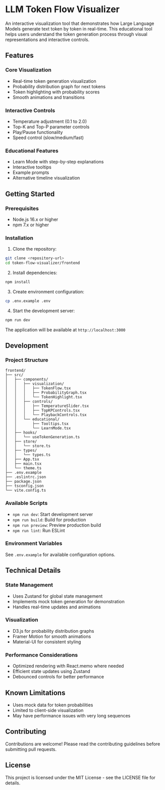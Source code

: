 # LLM Token Flow Visualizer

An interactive visualization tool that demonstrates how Large Language Models generate text token by token in real-time. This educational tool helps users understand the token generation process through visual representations and interactive controls.

## Features

### Core Visualization
- Real-time token generation visualization
- Probability distribution graph for next tokens
- Token highlighting with probability scores
- Smooth animations and transitions

### Interactive Controls
- Temperature adjustment (0.1 to 2.0)
- Top-K and Top-P parameter controls
- Play/Pause functionality
- Speed control (slow/medium/fast)

### Educational Features
- Learn Mode with step-by-step explanations
- Interactive tooltips
- Example prompts
- Alternative timeline visualization

## Getting Started

### Prerequisites
- Node.js 16.x or higher
- npm 7.x or higher

### Installation

1. Clone the repository:
```bash
git clone <repository-url>
cd token-flow-visualizer/frontend
```

2. Install dependencies:
```bash
npm install
```

3. Create environment configuration:
```bash
cp .env.example .env
```

4. Start the development server:
```bash
npm run dev
```

The application will be available at `http://localhost:3000`

## Development

### Project Structure
```
frontend/
├── src/
│   ├── components/
│   │   ├── visualization/
│   │   │   ├── TokenFlow.tsx
│   │   │   ├── ProbabilityGraph.tsx
│   │   │   └── TokenHighlight.tsx
│   │   ├── controls/
│   │   │   ├── TemperatureSlider.tsx
│   │   │   ├── TopKPControls.tsx
│   │   │   └── PlaybackControls.tsx
│   │   └── educational/
│   │       ├── Tooltips.tsx
│   │       └── LearnMode.tsx
│   ├── hooks/
│   │   └── useTokenGeneration.ts
│   ├── store/
│   │   └── store.ts
│   ├── types/
│   │   └── types.ts
│   ├── App.tsx
│   ├── main.tsx
│   └── theme.ts
├── .env.example
├── .eslintrc.json
├── package.json
├── tsconfig.json
└── vite.config.ts
```

### Available Scripts
- `npm run dev`: Start development server
- `npm run build`: Build for production
- `npm run preview`: Preview production build
- `npm run lint`: Run ESLint

### Environment Variables
See `.env.example` for available configuration options.

## Technical Details

### State Management
- Uses Zustand for global state management
- Implements mock token generation for demonstration
- Handles real-time updates and animations

### Visualization
- D3.js for probability distribution graphs
- Framer Motion for smooth animations
- Material-UI for consistent styling

### Performance Considerations
- Optimized rendering with React.memo where needed
- Efficient state updates using Zustand
- Debounced controls for better performance

## Known Limitations
- Uses mock data for token probabilities
- Limited to client-side visualization
- May have performance issues with very long sequences

## Contributing
Contributions are welcome! Please read the contributing guidelines before submitting pull requests.

## License
This project is licensed under the MIT License - see the LICENSE file for details.